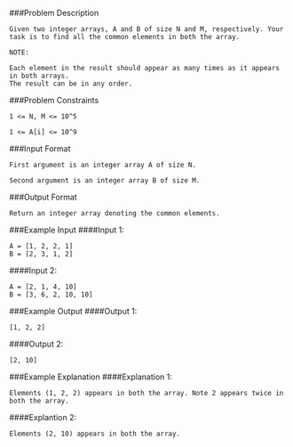 ###Problem Description
```
Given two integer arrays, A and B of size N and M, respectively. Your task is to find all the common elements in both the array.

NOTE:

Each element in the result should appear as many times as it appears in both arrays.
The result can be in any order.
```

###Problem Constraints
```
1 <= N, M <= 10^5

1 <= A[i] <= 10^9
```


###Input Format
```
First argument is an integer array A of size N.

Second argument is an integer array B of size M.
```


###Output Format
```
Return an integer array denoting the common elements.
```

###Example Input
####Input 1:

```
A = [1, 2, 2, 1]
B = [2, 3, 1, 2]
```
####Input 2:

```
A = [2, 1, 4, 10]
B = [3, 6, 2, 10, 10]
```

###Example Output
####Output 1:

```
[1, 2, 2]
```
####Output 2:

```
[2, 10]
```


###Example Explanation
####Explanation 1:

```
Elements (1, 2, 2) appears in both the array. Note 2 appears twice in both the array.
```
####Explantion 2:

```
Elements (2, 10) appears in both the array.
```